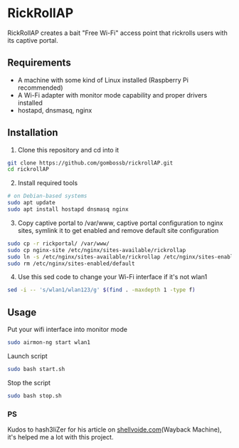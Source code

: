 # RickRollAP

RickRollAP creates a bait "Free Wi-Fi" access point that rickrolls users with its captive portal.

## Requirements
- A machine with some kind of Linux installed (Raspberry Pi recommended)
- A Wi-Fi adapter with monitor mode capability and proper drivers installed
- hostapd, dnsmasq, nginx

## Installation
1. Clone this repository and cd into it
```bash
git clone https://github.com/gombossb/rickrollAP.git
cd rickrollAP
```
2. Install required tools
```bash
# on Debian-based systems
sudo apt update
sudo apt install hostapd dnsmasq nginx
```
3. Copy captive portal to /var/www, captive portal configuration to nginx sites, symlink it to get enabled and remove default site configuration
```bash
sudo cp -r rickportal/ /var/www/
sudo cp nginx-site /etc/nginx/sites-available/rickrollap
sudo ln -s /etc/nginx/sites-available/rickrollap /etc/nginx/sites-enabled/
sudo rm /etc/nginx/sites-enabled/default
```
4. Use this sed code to change your Wi-Fi interface if it's not wlan1
```bash
sed -i -- 's/wlan1/wlan123/g' $(find . -maxdepth 1 -type f)
```

## Usage
Put your wifi interface into monitor mode
```bash
sudo airmon-ng start wlan1
```
Launch script
```bash
sudo bash start.sh
```
Stop the script
```bash
sudo bash stop.sh
```

### PS
Kudos to hash3liZer for his article on [shellvoide.com](https://web.archive.org/web/20210119231436/https://www.shellvoide.com/wifi/how-to-setup-captive-portal-login-with-rogue-ap-nginx/)(Wayback Machine), it's helped me a lot with this project.
